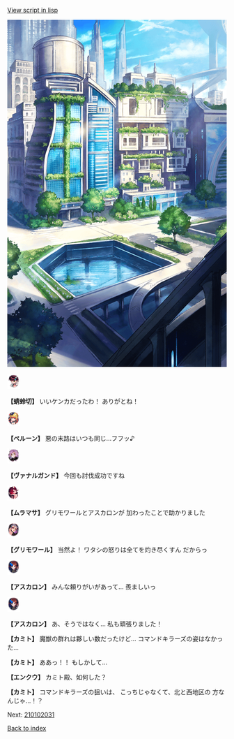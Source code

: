 [View script in lisp](../scripts/210102023.txt)

![in_city.png](../images/backgrounds/in_city.png)

<img src="../images/units/3302411.png" alt="3302411.png" height="34"/>

**【蜻蛉切】**
いいケンカだったわ！
ありがとね！

<img src="../images/units/3200811.png" alt="3200811.png" height="34"/>

**【ペルーン】**
悪の末路はいつも同じ…フフッ♪

<img src="../images/units/5601111.png" alt="5601111.png" height="34"/>

**【ヴァナルガンド】**
今回も討伐成功ですね

<img src="../images/units/5102511.png" alt="5102511.png" height="34"/>

**【ムラマサ】**
グリモワールとアスカロンが
加わったことで助かりました

<img src="../images/units/5501711.png" alt="5501711.png" height="34"/>

**【グリモワール】**
当然よ！
ワタシの怒りは全てを灼き尽くすん
だからっ

<img src="../images/units/5102311.png" alt="5102311.png" height="34"/>

**【アスカロン】**
みんな頼りがいがあって…
羨ましいっ

<img src="../images/units/5102311.png" alt="5102311.png" height="34"/>

**【アスカロン】**
あ、そうではなく…
私も頑張りました！

**【カミト】**
魔獣の群れは夥しい数だったけど…
コマンドキラーズの姿はなかった…

**【カミト】**
ああっ！！
もしかして…

**【エンクウ】**
カミト殿、如何した？

**【カミト】**
コマンドキラーズの狙いは、
こっちじゃなくて、北と西地区の
方なんじゃ…！？

Next: [210102031](210102031.md)

[Back to index](index.md)

